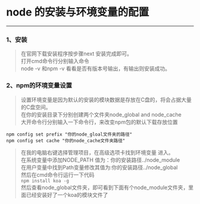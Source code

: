 # node 的安装与环境变量的配置 #

----------
### 1、安装 ###

>在官网下载安装程序按步骤next 安装完成即可。  
>打开cmd命令行分别输入命令  
>node -v   和npm -v
>看看是否有版本号输出，有输出则安装成功。  


### 2、npm的环境变量设置 ###
>设置环境变量是因为默认的安装的模块数据是存放在C盘的，将会占据大量的C盘空间。  
>在你的安装目录下分别创建两个文件夹node_global and node_cache  
>大开命令行分别输入一下命令行，来改变npm包的默认下载存放位置  
>
	npm config set prefix "你的node_gloal文件夹的路径"  
	npm config set cache "你的node_cache文件夹路径"

>在我的电脑右键选择管理项目，在高级选项卡找到环境变量 进入。  
>在系统变量中添加NODE_PATH  值为：你的安装路径../node_module  
>在用户变量中找到Path变量修改其值为:你的安装路径../node_global  
>然后在cmd命令行运行一下代码  
>`npm install koa -g`  
>然后查看node_global文件夹，即可看到下面有个node_module文件夹，里面已经安装好了一个koa的模块文件了

